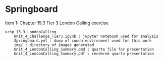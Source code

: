 # Springboard

Item 1: Chapter 15.3 Tier 3 London Calling exercise

    >chp_15.3_LondonCalling
        Unit_4_Challenge_Tier3.ipynb : jupyter notebook used for analysis
        Springboard.yml : dump of conda environment used for this work
        img/ : directory of images generated
        Unit_4_LondonCalling_Summary.qmd : quarto file for presentation
        Unit_4_LondonCalling_Summary.pdf : rendered quarto presentation


